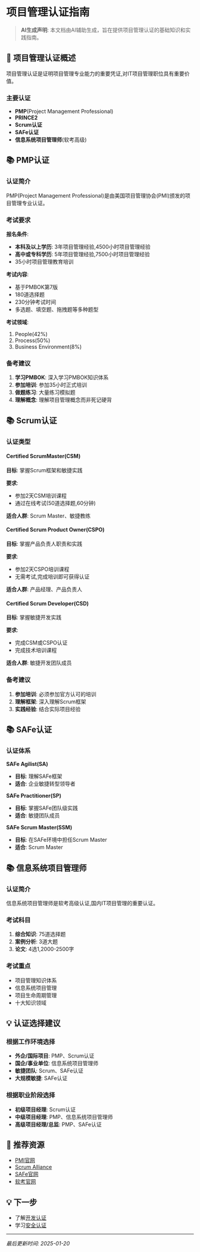 # 项目管理认证指南

> **AI生成声明**: 本文档由AI辅助生成，旨在提供项目管理认证的基础知识和实践指南。

## 🎯 项目管理认证概述

项目管理认证是证明项目管理专业能力的重要凭证,对IT项目管理职位具有重要价值。

### 主要认证

- **PMP**(Project Management Professional)
- **PRINCE2**
- **Scrum认证**
- **SAFe认证**
- **信息系统项目管理师**(软考高级)

## 📚 PMP认证

### 认证简介

PMP(Project Management Professional)是由美国项目管理协会(PMI)颁发的项目管理专业认证。

### 考试要求

**报名条件**:
- **本科及以上学历**: 3年项目管理经验,4500小时项目管理经验
- **高中或专科学历**: 5年项目管理经验,7500小时项目管理经验
- 35小时项目管理教育培训

**考试内容**:
- 基于PMBOK第7版
- 180道选择题
- 230分钟考试时间
- 多选题、填空题、拖拽题等多种题型

**考试领域**:
1. People(42%)
2. Process(50%)
3. Business Environment(8%)

### 备考建议

1. **学习PMBOK**: 深入学习PMBOK知识体系
2. **参加培训**: 参加35小时正式培训
3. **做题练习**: 大量练习模拟题
4. **理解概念**: 理解项目管理概念而非死记硬背

## 📚 Scrum认证

### 认证类型

#### Certified ScrumMaster(CSM)

**目标**: 掌握Scrum框架和敏捷实践

**要求**:
- 参加2天CSM培训课程
- 通过在线考试(50道选择题,60分钟)

**适合人群**: Scrum Master、敏捷教练

#### Certified Scrum Product Owner(CSPO)

**目标**: 掌握产品负责人职责和实践

**要求**:
- 参加2天CSPO培训课程
- 无需考试,完成培训即可获得认证

**适合人群**: 产品经理、产品负责人

#### Certified Scrum Developer(CSD)

**目标**: 掌握敏捷开发实践

**要求**:
- 完成CSM或CSPO认证
- 完成技术培训课程

**适合人群**: 敏捷开发团队成员

### 备考建议

1. **参加培训**: 必须参加官方认可的培训
2. **理解框架**: 深入理解Scrum框架
3. **实践经验**: 结合实际项目经验

## 📚 SAFe认证

### 认证体系

**SAFe Agilist(SA)**
- **目标**: 理解SAFe框架
- **适合**: 企业敏捷转型领导者

**SAFe Practitioner(SP)**
- **目标**: 掌握SAFe团队级实践
- **适合**: 敏捷团队成员

**SAFe Scrum Master(SSM)**
- **目标**: 在SAFe环境中担任Scrum Master
- **适合**: Scrum Master

## 📚 信息系统项目管理师

### 认证简介

信息系统项目管理师是软考高级认证,国内IT项目管理的重要认证。

### 考试科目

1. **综合知识**: 75道选择题
2. **案例分析**: 3道大题
3. **论文**: 4选1,2000-2500字

### 考试重点

- 项目管理知识体系
- 信息系统项目管理
- 项目生命周期管理
- 十大知识领域

## 💡 认证选择建议

### 根据工作环境选择

- **外企/国际项目**: PMP、Scrum认证
- **国企/事业单位**: 信息系统项目管理师
- **敏捷团队**: Scrum、SAFe认证
- **大规模敏捷**: SAFe认证

### 根据职业阶段选择

- **初级项目经理**: Scrum认证
- **中级项目经理**: PMP、信息系统项目管理师
- **高级项目经理/总监**: PMP、SAFe认证

## 📖 推荐资源

- [PMI官网](https://www.pmi.org/)
- [Scrum Alliance](https://www.scrumalliance.org/)
- [SAFe官网](https://scaledagileframework.com/)
- [软考官网](https://www.ruankao.org.cn/)

## 💡 下一步

- 了解[开发认证](./development-certifications.md)
- 学习[安全认证](./security-certifications.md)

---

*最后更新时间: 2025-01-20*

